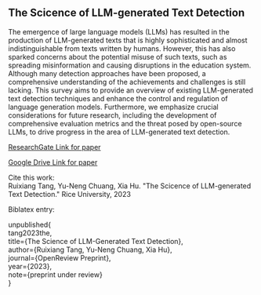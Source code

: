 ## The Scicence of LLM-generated Text Detection

The emergence of large language models (LLMs) has resulted in the production of LLM-generated texts that is highly sophisticated and almost indistinguishable from texts written by humans. However, this has also sparked concerns about the potential misuse of such texts, such as spreading misinformation and causing disruptions in the education system. Although many detection approaches have been proposed, a comprehensive understanding of the achievements and challenges is still lacking. This survey aims to provide an overview of existing LLM-generated text detection techniques and enhance the control and regulation of language generation models. Furthermore, we emphasize crucial considerations for future research, including the development of comprehensive evaluation metrics and the threat posed by open-source LLMs, to drive progress in the area of LLM-generated text detection.

[ResearchGate Link for paper](https://www.researchgate.net/publication/368684822_The_Science_of_Detecting_LLM-Generated_Texts)  
  
[Google Drive Link for paper](https://drive.google.com/file/d/1U8oQNU4f-1c4hJG9vdFuV4xfa10mrKXC/view?usp=sharing)

Cite this work:  
Ruixiang Tang, Yu-Neng Chuang, Xia Hu. "The Scicence of LLM-generated Text Detection." Rice University, 2023

Biblatex entry:

unpublished{              
tang2023the,              
title={The Science of LLM-Generated Text Detection},              
author={Ruixiang Tang, Yu-Neng Chuang, Xia Hu},              
journal={OpenReview Preprint},              
year={2023},              
note={preprint under review}          
}  
